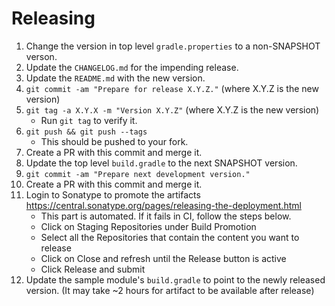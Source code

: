 Releasing
========

 1. Change the version in top level `gradle.properties` to a non-SNAPSHOT verson.
 2. Update the `CHANGELOG.md` for the impending release.
 3. Update the `README.md` with the new version.
 4. `git commit -am "Prepare for release X.Y.Z."` (where X.Y.Z is the new version)
 5. `git tag -a X.Y.X -m "Version X.Y.Z"` (where X.Y.Z is the new version)
    * Run `git tag` to verify it.
 6. `git push && git push --tags` 
    * This should be pushed to your fork.
 7. Create a PR with this commit and merge it.
 8. Update the top level `build.gradle` to the next SNAPSHOT version.
 9. `git commit -am "Prepare next development version."`
 10. Create a PR with this commit and merge it.
 11. Login to Sonatype to promote the artifacts https://central.sonatype.org/pages/releasing-the-deployment.html
      * This part is automated. If it fails in CI, follow the steps below.
      * Click on Staging Repositories under Build Promotion
      * Select all the Repositories that contain the content you want to release
      * Click on Close and refresh until the Release button is active
      * Click Release and submit
 12. Update the sample module's `build.gradle` to point to the newly released version. (It may take ~2 hours for artifact to be available after release)
 